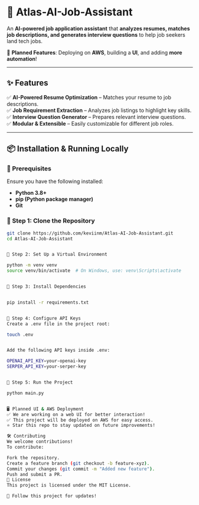# 🚀 Atlas-AI-Job-Assistant  
An **AI-powered job application assistant** that **analyzes resumes, matches job descriptions, and generates interview questions** to help job seekers land tech jobs.  

📌 **Planned Features**: Deploying on **AWS**, building a **UI**, and adding **more automation**!  

---

## **✨ Features**
✅ **AI-Powered Resume Optimization** – Matches your resume to job descriptions.  
✅ **Job Requirement Extraction** – Analyzes job listings to highlight key skills.  
✅ **Interview Question Generator** – Prepares relevant interview questions.  
✅ **Modular & Extensible** – Easily customizable for different job roles.  

---

## **📦 Installation & Running Locally**
### **🔹 Prerequisites**
Ensure you have the following installed:  
- **Python 3.8+**  
- **pip (Python package manager)**  
- **Git**  

### **🔹 Step 1: Clone the Repository**
```bash
git clone https://github.com/keviinm/Atlas-AI-Job-Assistant.git
cd Atlas-AI-Job-Assistant


🔹 Step 2: Set Up a Virtual Environment

python -m venv venv
source venv/bin/activate  # On Windows, use: venv\Scripts\activate


🔹 Step 3: Install Dependencies


pip install -r requirements.txt


🔹 Step 4: Configure API Keys
Create a .env file in the project root:

touch .env


Add the following API keys inside .env:

OPENAI_API_KEY=your-openai-key
SERPER_API_KEY=your-serper-key


🔹 Step 5: Run the Project

python main.py


🖥️ Planned UI & AWS Deployment
✅ We are working on a web UI for better interaction!
✅ This project will be deployed on AWS for easy access.
⭐ Star this repo to stay updated on future improvements!

🛠️ Contributing
We welcome contributions!
To contribute:

Fork the repository.
Create a feature branch (git checkout -b feature-xyz).
Commit your changes (git commit -m "Added new feature").
Push and submit a PR.
📄 License
This project is licensed under the MIT License.

🚀 Follow this project for updates!



